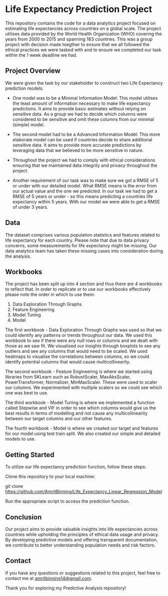 # Life Expectancy Prediction Project

This repository contains the code for a data analytics project focused on estimating life expectancies across countries on a global scale. The project utilises data provided by the World Health Organization (WHO) covering the years from 2000 to 2015 and spanning 183 countries. This was a group project with decision made toegther to ensure that we all followed the ethical practices we were tasked with and to ensure we completed our task within the 1 week deadline we had.

## Project Overview

We were given the task by our stakeholder to construct two Life Expectancy prediction models.

* One model was to be a Minimal Information Model: This model utilises the least amount of information necessary to make life expectancy predictions. It aims to provide basic estimates without relying on sensitive data. As a group we had to decide which columns were considered to be sensitive and omit these columns from our minimal (simple) model.

* The second model had to be a Advanced Information Model: This more elaborate model can be used if countries decide to share additional sensitive data. It aims to provide more accurate predictions by leveraging data that we believed to be more sensitive in nature.

* Throughout the project we had to comply with ethical considerations ensuring that we maintained data integrity and privacy throughout the project.

* Another requirement of our task was to make sure we got a RMSE of 5 or under with our detailed model. What RMSE means is the error from our actual value and the one we predicted. In our task we had to get a RMSE of 5 years or under - so this means predicting a countries life expectancy within 5 years.
With our model we were able to get a RMSE of under 3 years.

## Data

The dataset comprises various population statistics and features related to life expectancy for each country. Please note that due to data privacy concerns, some measurements for life expectancy might be missing. Our data analytics team has taken these missing cases into consideration during the analysis.

## Workbooks

The project has been split up into 4 section and thus there are 4 workbooks to reflect that. In order to replicate or to use our workbooks effectively please note the order in which to use them:

1. Data Exploration Through Graphs
2. Feature Engineering
3. Model Tuning
4. Model

The first workbook - Data Exploration Through Graphs was used so that we could identify any patterns or trends throughout our data. We used this workbook to see if there were any null rows or columns and we dealt with those as we saw fit. We visualised our insights through boxplots to see any outliers and see any columns that would need to be scaled. We used heatmaps to visualise the correlations between columns, so we could identify potential columns that would cause multicollinearity.

The second workbook - Feature Engineering is where we started using libraries from SKLearn such as RobustScaler, MaxAbsScaler, PowerTransformer, Normalizer, MinMaxScaler. These were used to scaler our columns. We experimented with multiple scalers so we could see which one was best to use.

The third workbook - Model Tuning is where we implemented a function called Stepwise and VIF in order to see which columns would give us the best results in terms of modelling and not cause any multicollinearity between our target columns and our other features.

The fourth workbook - Model is where we created our target and features for our model using test train split. We also created our simple and detailed models to use.

## Getting Started

To utilize our life expectancy prediction function, follow these steps: 

Clone this repository to your local machine:

git clone https://github.com/AmritBinning/Life_Expectancy_Linear_Regression_Model

Run the appropriate script to access the prediction function.

## Conclusion

Our project aims to provide valuable insights into life expectancies across countries while upholding the principles of ethical data usage and privacy. By developing predictive models and offering transparent documentation, we contribute to better understanding population needs and risk factors.

## Contact

If you have any questions or suggestions related to this project, feel free to contact me at amritbinning14@gmail.com.

Thank you for exploring my Predictive Analysis repository!

